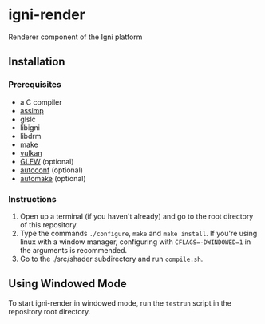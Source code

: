 # igni-render

Renderer component of the Igni platform

## Installation

### Prerequisites

* a C compiler
* [assimp](https://www.assimp.org)
* glslc
* libigni
* libdrm
* [make](https://www.gnu.org/software/make)
* [vulkan](https://www.vulkan.org)
* [GLFW](https://www.glfw.org) (optional)
* [autoconf](https://www.gnu.org/software/autoconf) (optional)
* [automake](https://www.gnu.org/software/automake) (optional)

### Instructions

1. Open up a terminal (if you haven't already) and go to the root directory
of this repository.
2. Type the commands `./configure`, `make` and `make install`.
If you're using linux with a window manager, configuring 
with `CFLAGS=-DWINDOWED=1` in the arguments is recommended.
3. Go to the ./src/shader subdirectory and run `compile.sh`.

## Using Windowed Mode

To start igni-render in windowed mode, run the `testrun` script in the
repository root directory.

